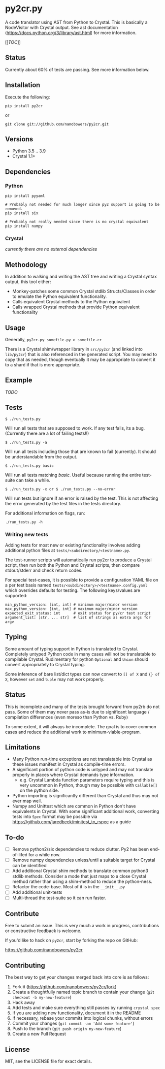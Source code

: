 # py2cr.py

A code translator using AST from Python to Crystal. This is basically a
NodeVisitor with Crystal output. See ast documentation
(<https://docs.python.org/3/library/ast.html>) for more information.

[[_TOC_]]

## Status

Currently about 60% of tests are passing.  See more information below.


## Installation

Execute the following:
```
pip install py2cr
```
or
```
git clone git://github.com/nanobowers/py2cr.git
```

## Versions

- Python 3.5 .. 3.9
- Crystal 1.1+

## Dependencies

### Python

```
pip install pyyaml

# Probably not needed for much longer since py2 support is going to be removed.
pip install six 

# Probably not really needed since there is no crystal equivalent
pip install numpy
```

### Crystal

*currently there are no external dependencies*

## Methodology

In addition to walking and writing the AST tree and writing a Crystal
syntax output, this tool either: 
- Monkey-patches some common Crystal stdlib Structs/Classes in order to emulate the Python equivalent functionality.
- Calls equivalent Crystal methods to the Python equivalent
- Calls wrapped Crystal methods that provide Python equivalent functionality

## Usage

Generally, `py2cr.py somefile.py > somefile.cr`

There is a Crystal shim/wrapper library in `src/py2cr` (and linked into `lib/py2cr`) that is also referenced in the generated script.  You may need to copy that as needed, though eventually it may be appropriate to convert it to a shard if that is more appropriate.

## Example

*TODO*

## Tests

```
$ ./run_tests.py
```
Will run all tests that are supposed to work. If any test fails, its
a bug.  (Currently there are a lot of failing tests!!)

```
$ ./run_tests.py -a
```
Will run all tests including those that are known to fail (currently).
It should be understandable from the output.

```
$ ./run_tests.py basic
```
Will run all tests matching *basic*.  Useful because running the entire test-suite can take a while.

```
$ ./run_tests.py -x or $ ./run_tests.py --no-error
```
Will run tests but ignore if an error is raised by the test. This is not
affecting the error generated by the test files in the tests directory.

For additional information on flags, run:
```
./run_tests.py -h
```

### Writing new tests
Adding tests for most new or existing functionality involves adding additional python files at `tests/<subdirectory/<testname>.py`.

The test-runner scripts will automatically run py2cr to produce a Crystal script, then run both the Python and Crystal scripts, then compare stdout/stderr and check return codes.

For special test-cases, it is possible to provide a configuration YAML file on a per test basis named `tests/<subdirectory>/<testname>.config.yaml` which overrides defaults for testing.  The following keys/values are supported:

```
min_python_version: [int, int] # minimum major/minor version
max_python_version: [int, int] # maximum major/minor version
expected_exit_status: int      # exit status for py/cr test script
argument_list: [str, ... str]  # list of strings as extra args for argv
```

## Typing

Some amount of typing support in Python is translated to Crystal.  Completely untyped Python code in many cases will not be translatable to compilable Crystal.   Rudimentary for python `Optional` and `Union` should convert appropriately to Crystal typing.

Some inference of bare list/dict types can now convert to `[] of X` and `{} of X`, however `set` and `tuple` may not work properly.

## Status

This is incomplete and many of the tests brought forward from py2rb do not pass.  Some of them may never pass as-is due to significant language / compilation differences (even moreso than Python vs. Ruby)

To some extent, it will always be incomplete.  The goal is to cover common cases and reduce the additional work to minimum-viable-program.

## Limitations

+ Many Python run-time exceptions are not translatable into Crystal as these issues manifest in Crystal as compile-time errors.
+ A significant portion of python code is untyped and may not translate properly in places where Crystal demands type information.
    + e.g. Crystal Lambda function parameters require typing and this is very uncommon in Python, though may be possible with `Callable[]` on the python side.
+ Python importing is significantly different than Crystal and thus may not ever map well.
+ Numpy and Unittest which are common in Python don't have equivalents in Crystal.  With some significant additional work, converting tests into `Spec` format may be possible via https://github.com/jaredbeck/minitest_to_rspec as a guide
    
## To-do

+ [ ] Remove python2/six dependencies to reduce clutter. Py2 has been end-of-lifed for a while now.
+ [ ] Remove numpy dependencies unless/until a suitable target for Crystal can be identified
+ [ ] Add additional Crystal shim methods to translate common python3 stdlib methods.  Consider a mode that just maps to a close Crystal method rather than using a shim-method to reduce the python-ness.
+ [ ] Refactor the code-base.  Most of it is in the `__init__.py`
+ [ ] Add additional unit-tests
+ [ ] Multi-thread the test-suite so it can run faster.

## Contribute

Free to submit an issue.   This is very much a work in progress, contributions or constructive feedback is welcome.

If you'd like to hack on `py2cr`, start by forking the repo on GitHub:

https://github.com/nanobowers/py2cr

## Contributing

The best way to get your changes merged back into core is as follows:

1. Fork it (<https://github.com/nanobowers/py2cr/fork>)
2. Create a thoughtfully named topic branch to contain your change (`git checkout -b my-new-feature`)
3. Hack away
4. Add tests and make sure everything still passes by running `crystal spec`
5. If you are adding new functionality, document it in the README
8. If necessary, rebase your commits into logical chunks, without errors
9. Commit your changes (`git commit -am 'Add some feature'`)
10. Push to the branch (`git push origin my-new-feature`)
11. Create a new Pull Request

## License

MIT, see the LICENSE file for exact details.
